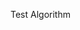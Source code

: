 <!-- Copyright (c) 2024 Isaac Adams -->
<!-- Licensed under the MIT License. See LICENSE file in the project root for full license information. -->
Test Algorithm
